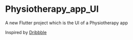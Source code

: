 # Physiotherapy_app_UI

A new Flutter project which is the UI of a Physiotherapy app

Inspired by [Dribbble](https://dribbble.com/shots/17650389-Physiotherapy-App)

